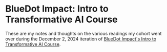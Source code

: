 # BlueDot Impact: Intro to Transformative AI Course

These are my notes and thoughts on the various readings my cohort went over during the December 2, 2024 iteration of [BlueDot Impact's Intro to Transformative AI Course](https://course.aisafetyfundamentals.com/intro-to-tai?_gl=1*34n7v4*_ga*MjEzMjY1NTYxLjE3MzA2NTQ2Njg.*_ga_LGQ75B1P00*MTczMzE4NzkyMy43LjEuMTczMzE5MDQyMy4wLjAuMA..).
